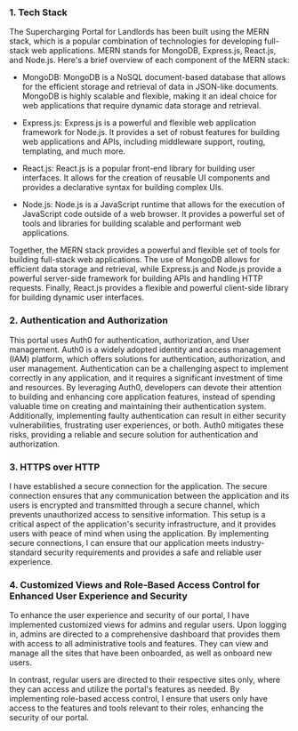 ### 1. Tech Stack
The Supercharging Portal for Landlords has been built using the MERN stack, which is a popular combination of technologies for developing full-stack web applications. MERN stands for MongoDB, Express.js, React.js, and Node.js. Here's a brief overview of each component of the MERN stack:

* MongoDB: MongoDB is a NoSQL document-based database that allows for the efficient storage and retrieval of data in JSON-like documents. MongoDB is highly scalable and flexible, making it an ideal choice for web applications that require dynamic data storage and retrieval.

* Express.js: Express.js is a powerful and flexible web application framework for Node.js. It provides a set of robust features for building web applications and APIs, including middleware support, routing, templating, and much more.

* React.js: React.js is a popular front-end library for building user interfaces. It allows for the creation of reusable UI components and provides a declarative syntax for building complex UIs.

* Node.js: Node.js is a JavaScript runtime that allows for the execution of JavaScript code outside of a web browser. It provides a powerful set of tools and libraries for building scalable and performant web applications.

Together, the MERN stack provides a powerful and flexible set of tools for building full-stack web applications. The use of MongoDB allows for efficient data storage and retrieval, while Express.js and Node.js provide a powerful server-side framework for building APIs and handling HTTP requests. Finally, React.js provides a flexible and powerful client-side library for building dynamic user interfaces.

### 2. Authentication and Authorization
This portal uses Auth0 for authentication, authorization, and User management. Auth0 is a widely adopted identity and access management (IAM) platform, which offers solutions for authentication, authorization, and user management. Authentication can be a challenging aspect to implement correctly in any application, and it requires a significant investment of time and resources. By leveraging Auth0, developers can devote their attention to building and enhancing core application features, instead of spending valuable time on creating and maintaining their authentication system. Additionally, implementing faulty authentication can result in either security vulnerabilities, frustrating user experiences, or both. Auth0 mitigates these risks, providing a reliable and secure solution for authentication and authorization.

### 3. HTTPS over HTTP
I have established a secure connection for the application. The secure connection ensures that any communication between the application and its users is encrypted and transmitted through a secure channel, which prevents unauthorized access to sensitive information. This setup is a critical aspect of the application's security infrastructure, and it provides users with peace of mind when using the application. By implementing secure connections, I can ensure that our application meets industry-standard security requirements and provides a safe and reliable user experience.

### 4. Customized Views and Role-Based Access Control for Enhanced User Experience and Security
To enhance the user experience and security of our portal, I have implemented customized views for admins and regular users. Upon logging in, admins are directed to a comprehensive dashboard that provides them with access to all administrative tools and features. They can view and manage all the sites that have been onboarded, as well as onboard new users.

In contrast, regular users are directed to their respective sites only, where they can access and utilize the portal's features as needed. By implementing role-based access control, I ensure that users only have access to the features and tools relevant to their roles, enhancing the security of our portal.